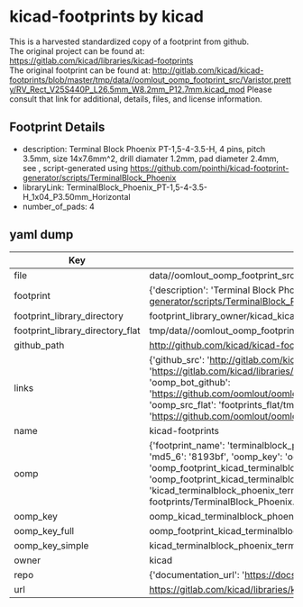 # kicad-footprints by kicad  
This is a harvested standardized copy of a footprint from github.  
The original project can be found at:  
https://gitlab.com/kicad/libraries/kicad-footprints  
The original footprint can be found at:
http://gitlab.com/kicad/kicad-footprints/blob/master/tmp/data//oomlout_oomp_footprint_src/Varistor.pretty/RV_Rect_V25S440P_L26.5mm_W8.2mm_P12.7mm.kicad_mod
Please consult that link for additional, details, files, and license information.  
## Footprint Details
* description: Terminal Block Phoenix PT-1,5-4-3.5-H, 4 pins, pitch 3.5mm, size 14x7.6mm^2, drill diamater 1.2mm, pad diameter 2.4mm, see , script-generated using https://github.com/pointhi/kicad-footprint-generator/scripts/TerminalBlock_Phoenix  
* libraryLink: TerminalBlock_Phoenix_PT-1,5-4-3.5-H_1x04_P3.50mm_Horizontal  
* number_of_pads: 4  
## yaml dump  
| Key | Value |  
| --- | --- |  
| file | data//oomlout_oomp_footprint_src/kicad-footprints/TerminalBlock_Phoenix.pretty/TerminalBlock_Phoenix_PT-1,5-4-3.5-H_1x04_P3.50mm_Horizontal.kicad_mod |  
| footprint | {'description': 'Terminal Block Phoenix PT-1,5-4-3.5-H, 4 pins, pitch 3.5mm, size 14x7.6mm^2, drill diamater 1.2mm, pad diameter 2.4mm, see , script-generated using https://github.com/pointhi/kicad-footprint-generator/scripts/TerminalBlock_Phoenix', 'libraryLink': 'TerminalBlock_Phoenix_PT-1,5-4-3.5-H_1x04_P3.50mm_Horizontal', 'number_of_pads': 4} |  
| footprint_library_directory | footprint_library_owner/kicad_kicad-footprints/ |  
| footprint_library_directory_flat | tmp/data//oomlout_oomp_footprint_src/footprints_flat/kicad_terminalblock_phoenix_terminalblock_phoenix_pt_1,5_4_3_5_h_1x04_p3_50mm_horizontal/working |  
| github_path | http://github.com/kicad/kicad-footprints/blob/master/tmp/data//oomlout_oomp_footprint_src/TerminalBlock_Phoenix.pretty/TerminalBlock_Phoenix_PT-1,5-4-3.5-H_1x04_P3.50mm_Horizontal.kicad_mod |  
| links | {'github_src': 'http://gitlab.com/kicad/kicad-footprints/blob/master/tmp/data//oomlout_oomp_footprint_src/Varistor.pretty/RV_Rect_V25S440P_L26.5mm_W8.2mm_P12.7mm.kicad_mod', 'github_src_repo': 'https://gitlab.com/kicad/libraries/kicad-footprints', 'oomp_bot': 'tmp/data//oomlout_oomp_footprint_src/footprints/kicad_terminalblock_phoenix_terminalblock_phoenix_pt_1,5_4_3_5_h_1x04_p3_50mm_horizontal/working', 'oomp_bot_github': 'https://github.com/oomlout/oomlout_oomp_footprint_bot/tree/main/tmp/data//oomlout_oomp_footprint_src/footprints/kicad_terminalblock_phoenix_terminalblock_phoenix_pt_1,5_4_3_5_h_1x04_p3_50mm_horizontal/working', 'oomp_src_flat': 'footprints_flat/tmp/data//oomlout_oomp_footprint_src/footprints_flat/kicad_terminalblock_phoenix_terminalblock_phoenix_pt_1,5_4_3_5_h_1x04_p3_50mm_horizontal/working', 'oomp_src_flat_github': 'https://github.com/oomlout/oomlout_oomp_footprint_src/tree/main/tmp/data//oomlout_oomp_footprint_src/footprints_flat/kicad_terminalblock_phoenix_terminalblock_phoenix_pt_1,5_4_3_5_h_1x04_p3_50mm_horizontal/working'} |  
| name | kicad-footprints |  
| oomp | {'footprint_name': 'terminalblock_phoenix_pt_1,5_4_3_5_h_1x04_p3_50mm_horizontal', 'library_name': 'terminalblock_phoenix', 'md5': '8193bfc18020fa5e3856607e26ff1a1b', 'md5_10': '8193bfc180', 'md5_5': '8193b', 'md5_6': '8193bf', 'oomp_key': 'oomp_kicad_terminalblock_phoenix_terminalblock_phoenix_pt_1,5_4_3_5_h_1x04_p3_50mm_horizontal', 'oomp_key_extra': 'oomp_footprint_kicad_terminalblock_phoenix_terminalblock_phoenix_pt_1,5_4_3_5_h_1x04_p3_50mm_horizontal', 'oomp_key_full': 'oomp_footprint_kicad_terminalblock_phoenix_terminalblock_phoenix_pt_1,5_4_3_5_h_1x04_p3_50mm_horizontal_8193bf', 'oomp_key_simple': 'kicad_terminalblock_phoenix_terminalblock_phoenix_pt_1,5_4_3_5_h_1x04_p3_50mm_horizontal', 'original_filename': 'data//oomlout_oomp_footprint_src/kicad-footprints/TerminalBlock_Phoenix.pretty/TerminalBlock_Phoenix_PT-1,5-4-3.5-H_1x04_P3.50mm_Horizontal.kicad_mod', 'owner_name': 'kicad'} |  
| oomp_key | oomp_kicad_terminalblock_phoenix_terminalblock_phoenix_pt_1,5_4_3_5_h_1x04_p3_50mm_horizontal |  
| oomp_key_full | oomp_footprint_kicad_terminalblock_phoenix_terminalblock_phoenix_pt_1,5_4_3_5_h_1x04_p3_50mm_horizontal |  
| oomp_key_simple | kicad_terminalblock_phoenix_terminalblock_phoenix_pt_1,5_4_3_5_h_1x04_p3_50mm_horizontal |  
| owner | kicad |  
| repo | {'documentation_url': 'https://docs.github.com/rest/repos/repos#get-a-repository', 'message': 'Not Found'} |  
| url | https://gitlab.com/kicad/libraries/kicad-footprints |  

